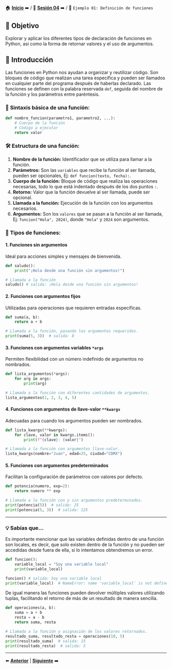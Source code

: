 🏠 [**Inicio**](../../Readme.md) ➡️ / 📖 [**Sesión 04**](../Readme.md) ➡️ / 📝 `Ejemplo 01: Definición de funciones`

## 🎯 Objetivo

Explorar y aplicar los diferentes tipos de declaración de funciones en Python, así como la forma de retornar valores y el uso de argumentos.

## 🚀 Introducción

Las funciones en Python nos ayudan a organizar y reutilizar código. Son bloques de código que realizan una tarea específica y pueden ser llamados en cualquier parte del programa después de haberlas declarado. Las funciones se definen con la palabra reservada `def`, seguida del nombre de la función y los parámetros entre paréntesis. 

### 🔦 **Sintaxis básica de una función:**

```python
def nombre_funcion(parametro1, parametro2, ...):
    # Cuerpo de la función
    # Código a ejecutar
    return valor
```

### 🛠️ **Estructura de una función:**

1. **Nombre de la función:** Identificador que se utiliza para llamar a la función.
2. **Parámetros:** Son las `variables` que recibe la función al ser llamada, pueden ser opcionales, Ej: `def funcion(texto, fecha):`.
3. **Cuerpo de la función:** Bloque de código que realiza las operaciones necesarias, todo lo que está indentado después de los dos puntos `:`.
4. **Retorno:** Valor que la función devuelve al ser llamada, puede ser opcional.
5. **Llamada a la función:** Ejecución de la función con los argumentos necesarios.
6. **Argumentos:** Son los `valores` que se pasan a la función al ser llamada, Ej: `funcion("Hola", 2024)`, donde `"Hola"` y `2024` son argumentos.

### 🔦 **Tipos de funciones:**

#### 1. Funciones sin argumentos
Ideal para acciones simples y mensajes de bienvenida.

```python
def saludo():
    print("¡Hola desde una función sin argumentos!")

# Llamada a la función
saludo() # salida: ¡Hola desde una función sin argumentos!
```

#### 2. Funciones con argumentos fijos
Utilizadas para operaciones que requieren entradas específicas.

```python
def suma(a, b):
    return a + b

# Llamada a la función, pasando los argumentos requeridos.
print(suma(5, 3))  # salida: 8
```

#### 3. Funciones con argumentos variables `*args`
Permiten flexibilidad con un número indefinido de argumentos no nombrados.

```python
def lista_argumentos(*args):
    for arg in args:
        print(arg)

# Llamada a la función con diferentes cantidades de argumentos.
lista_argumentos(1, 2, 3, 4, 5)
```

#### 4. Funciones con argumentos de llave-valor `**kwargs`
Adecuadas para cuando los argumentos pueden ser nombrados.

```python
def lista_kwargs(**kwargs):
    for clave, valor in kwargs.items():
        print(f"{clave}: {valor}")

# Llamada a la función con argumentos llave-valor.
lista_kwargs(nombre="Juan", edad=25, ciudad="CDMX")
```

#### 5. Funciones con argumentos predeterminados
Facilitan la configuración de parámetros con valores por defecto.

```python
def potencia(numero, exp=2):
    return numero ** exp

# Llamada a la función con y sin argumentos predeterminados.
print(potencia(5))  # salida: 25
print(potencia(5, 3))  # salida: 125
```

---

### 💡 **Sabías que...**

Es importante mencionar que las variables definidas dentro de una función son locales, es decir, que solo existen dentro de la función y no pueden ser accedidas desde fuera de ella, si lo intentamos obtendremos un error.

```python
def funcion():
    variable_local = "Soy una variable local"
    print(variable_local)

funcion() # salida: Soy una variable local
print(variable_local)  # NameError: name 'variable_local' is not defined
```

De igual manera las funciones pueden devolver múltiples valores utilizando tuplas, facilitando el retorno de más de un resultado de manera sencilla.
    
```python
def operaciones(a, b):
    suma = a + b
    resta = a - b
    return suma, resta

# Llamada a la función y asignación de los valores retornados.
resultado_suma, resultado_resta = operaciones(10, 5)
print(resultado_suma)  # salida: 15
print(resultado_resta)  # salida: 5
```

---

⬅️ [**Anterior**](../Readme.md) | [**Siguiente**](../Ejemplo-02/Readme.md) ➡️